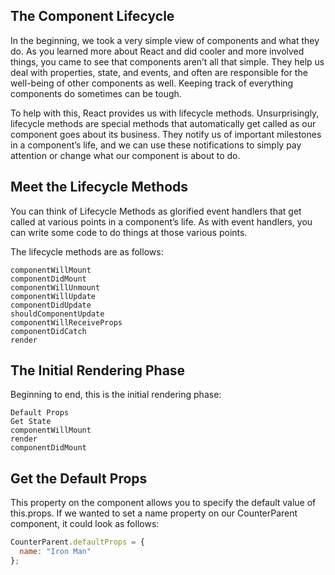 ## The Component Lifecycle
In the beginning, we took a very simple view of components and what they do. As you learned more about React and did cooler and more involved things, you came to see that components aren’t all that simple. They help us deal with properties, state, and events, and often are responsible for the well-being of other components as well. Keeping track of everything components do sometimes can be tough.

To help with this, React provides us with lifecycle methods. Unsurprisingly, lifecycle methods are special methods that automatically get called as our component goes about its business. They notify us of important milestones in a component’s life, and we can use these notifications to simply pay attention or change what our component is about to do.

## Meet the Lifecycle Methods
You can think of Lifecycle Methods as glorified event handlers that get called at various points in a component’s life. As with event handlers, you can write some code to do things at those various points.  
  
The lifecycle methods are as follows:

    componentWillMount
    componentDidMount
    componentWillUnmount
    componentWillUpdate
    componentDidUpdate
    shouldComponentUpdate
    componentWillReceiveProps
    componentDidCatch
    render

## The Initial Rendering Phase

Beginning to end, this is the initial rendering phase:  

    Default Props  
    Get State  
    componentWillMount  
    render  
    componentDidMount

## Get the Default Props

This property on the component allows you to specify the default value of this.props. If we wanted to set a name property on our CounterParent component, it could look as follows:

```javascript
CounterParent.defaultProps = {
  name: "Iron Man"
};
```